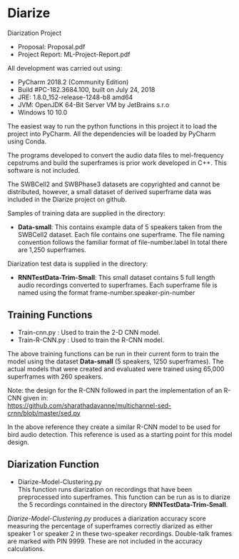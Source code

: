 # Diarize
Diarization Project

- Proposal:  Proposal.pdf
- Project Report: ML-Project-Report.pdf
 
All development was carried out using:
- PyCharm 2018.2 (Community Edition)
- Build #PC-182.3684.100, built on July 24, 2018
- JRE: 1.8.0_152-release-1248-b8 amd64
- JVM: OpenJDK 64-Bit Server VM by JetBrains s.r.o
- Windows 10 10.0 

The easiest way to run the python functions in this project it to load 
the project into PyCharm.  All the dependencies will be loaded by PyCharm
using Conda.

The programs developed to convert the audio data files to 
mel-frequency cepstrums and build the superframes is prior 
work developed in C++.  This software is not included.  

The SWBCell2 and SWBPhase3 datasets are copyrighted and 
cannot be distributed, however, a small dataset of derived 
superframe data was included in the Diarize project on github.

Samples of training data are supplied in the directory: 

- **Data-small**:   This contains example data of 5 speakers 
taken from the SWBCell2 dataset.  Each file contains 
one superframe.  The file naming convention follows 
the familiar format of file-number.label  In total there are 
1,250 superframes.


Diarization test data is supplied in the directory: 
- **RNNTestData-Trim-Small**:  This small dataset contains 
5 full length audio recordings converted to superframes. Each 
superframe file is named using the format 
frame-number.speaker-pin-number

## Training Functions
- Train-cnn.py :		Used to train the 2-D CNN model.
- Train-R-CNN.py :	Used to train the R-CNN model.

The above training functions can be run in their current form
to train the model using the dataset **Data-small** (5 speakers, 1250 
superframes).  The actual models that were created and evaluated were 
trained using 65,000 superframes with 260 speakers.

Note: the design for the R-CNN followed in part the implementation 
of an R-CNN given in:  
https://github.com/sharathadavanne/multichannel-sed-crnn/blob/master/sed.py

In the above reference they create a similar R-CNN model to be used
for bird audio detection. This reference is used as a starting point 
for this model design.  

## Diarization Function

- Diarize-Model-Clustering.py  
  This function runs diarization on recordings that have been preprocessed into
  superframes.  This function can be run as is to diarize the  5 recordings 
  conntained in the directory **RNNTestData-Trim-Small**.
    

*Diarize-Model-Clustering.py*  produces a diarization accuracy 
score measuring the percentage of superframes correctly 
diarized as either speaker 1 or speaker 2 in these two-speaker 
recordings.  Double-talk frames are marked with PIN 9999.  These are not 
included in the accuracy calculations. 

